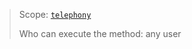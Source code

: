 > Scope: [`telephony`](/api-reference/scopes/permissions.html)
>
> Who can execute the method: any user